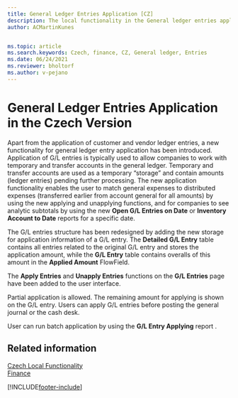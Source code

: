 ```yaml
---
title: General Ledger Entries Application [CZ]
description: The local functionality in the General ledger entries application allows companies to work with temporary and transfer accounts in the general ledger.
author: ACMartinKunes


ms.topic: article
ms.search.keywords: Czech, finance, CZ, General ledger, Entries
ms.date: 06/24/2021
ms.reviewer: bholtorf
ms.author: v-pejano
---
```


# General Ledger Entries Application in the Czech Version

Apart from the application of customer and vendor ledger entries, a new functionality for general ledger entry application has been introduced. Application of G/L entries is typically used to allow companies to work with temporary and transfer accounts in the general ledger. Temporary and transfer accounts are used as a temporary “storage” and contain amounts (ledger entries) pending further processing. The new application functionality enables the user to match general expenses to distributed expenses (transferred earlier from account general for all amounts) by using the new applying and unapplying functions, and for companies to see analytic subtotals by using the new **Open G/L Entries on Date** or **Inventory Account to Date** reports for a specific date.

The G/L entries structure has been redesigned by adding the new storage for application information of a G/L entry. The **Detailed G/L Entry** table contains all entries related to the original G/L entry and stores the application amount, while the **G/L Entry** table contains overalls of this amount in the **Applied Amount** FlowField.  

The **Apply Entries** and **Unapply Entries** functions on the **G/L Entries** page have been added to the user interface.

Partial application is allowed. The remaining amount for applying is shown on the G/L entry. Users can apply G/L entries before posting the general journal or the cash desk.

User can run batch application by using the **G/L Entry Applying** report .

## Related information
[Czech Local Functionality](czech-local-functionality.md)  
[Finance](finance.md)  


[!INCLUDE[footer-include](../../includes/footer-banner.md)]
